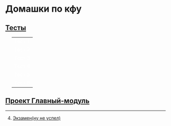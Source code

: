 # Домашки по кфу 

## [Тесты](https://github.com/t-chakir/KFU/tree/main/test)

<table style="margin-left: 20px;">
  <tr>
    <td><a href="https://github.com/t-chakir/KFU/tree/main/test/test_1" style="color: white; text-decoration: none;">Тест 1</a></td>
  </tr>
  <tr>
    <td><a href="https://github.com/t-chakir/KFU/tree/main/test/test_2" style="color: white; text-decoration: none;">Тест 2</a></td>
  </tr>
  <tr>
    <td><a href="https://github.com/t-chakir/KFU/tree/main/test/test_3" style="color: white; text-decoration: none;">Тест 3</a></td>
  </tr>
  <tr>
    <td><a href="https://github.com/t-chakir/KFU/tree/main/test/test_4" style="color: white; text-decoration: none;">Тест 4</a></td>
  </tr>
  <tr>
    <td><a href="https://github.com/t-chakir/KFU/tree/main/test/test_5" style="color: white; text-decoration: none;">Тест 5</a></td>
  </tr>
  <tr>
    <td><a href="https://github.com/t-chakir/KFU/tree/main/test/test_6" style="color: white; text-decoration: none;">Тест 6</a></td>
  </tr>
</table>

## [Проект Главный-модуль](https://github.com/t-chakir/KFU/blob/main/IBM-project/IBM.md)

---

4. [Экзамен(ну не успел)](https://github.com/t-chakir/KFU/blob/main/exam/C%2B%2B.md)
